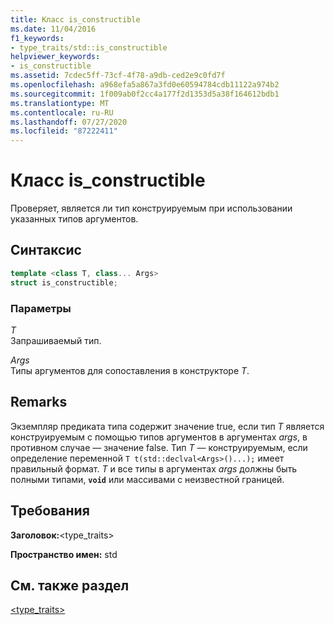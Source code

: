 ```yaml
---
title: Класс is_constructible
ms.date: 11/04/2016
f1_keywords:
- type_traits/std::is_constructible
helpviewer_keywords:
- is_constructible
ms.assetid: 7cdec5ff-73cf-4f78-a9db-ced2e9c0fd7f
ms.openlocfilehash: a968efa5a867a3fd0e60594784cdb11122a974b2
ms.sourcegitcommit: 1f009ab0f2cc4a177f2d1353d5a38f164612bdb1
ms.translationtype: MT
ms.contentlocale: ru-RU
ms.lasthandoff: 07/27/2020
ms.locfileid: "87222411"
---
```

# <a name="is_constructible-class"></a>Класс is_constructible

Проверяет, является ли тип конструируемым при использовании указанных типов аргументов.

## <a name="syntax"></a>Синтаксис

```cpp
template <class T, class... Args>
struct is_constructible;
```

### <a name="parameters"></a>Параметры

*T*\
Запрашиваемый тип.

*Args*\
Типы аргументов для сопоставления в конструкторе *T*.

## <a name="remarks"></a>Remarks

Экземпляр предиката типа содержит значение true, если тип *T* является конструируемым с помощью типов аргументов в аргументах *args*, в противном случае — значение false. Тип *T* — конструируемым, если определение переменной `T t(std::declval<Args>()...);` имеет правильный формат. *T* и все типы в аргументах *args* должны быть полными типами, **`void`** или массивами с неизвестной границей.

## <a name="requirements"></a>Требования

**Заголовок:**\<type_traits>

**Пространство имен:** std

## <a name="see-also"></a>См. также раздел

[<type_traits>](../standard-library/type-traits.md)
